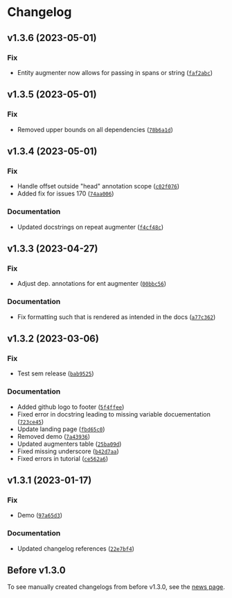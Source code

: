# Changelog

<!--next-version-placeholder-->

## v1.3.6 (2023-05-01)
### Fix
* Entity augmenter now allows for passing in spans or string ([`faf2abc`](https://github.com/KennethEnevoldsen/augmenty/commit/faf2abcfd05b3efe1a954a4d5e1b09b7c65ae50b))

## v1.3.5 (2023-05-01)
### Fix
* Removed upper bounds on all dependencies ([`78b6a1d`](https://github.com/KennethEnevoldsen/augmenty/commit/78b6a1dd109e5946b8ba69b3e1215cc6aff328c6))

## v1.3.4 (2023-05-01)
### Fix
* Handle offset outside "head" annotation scope ([`c02f076`](https://github.com/KennethEnevoldsen/augmenty/commit/c02f076d64ff7e18b5d6a239d2f02a7be966326d))
* Added fix for issues 170 ([`74aa006`](https://github.com/KennethEnevoldsen/augmenty/commit/74aa00613b6dad7ef004a8f30ab0e8ec3838be94))

### Documentation
* Updated docstrings on repeat augmenter ([`f4cf48c`](https://github.com/KennethEnevoldsen/augmenty/commit/f4cf48c1585a592e7e798738f46b02bd5d816878))

## v1.3.3 (2023-04-27)
### Fix
* Adjust dep. annotations for ent augmenter ([`00bbc56`](https://github.com/KennethEnevoldsen/augmenty/commit/00bbc561211ca5bde68f030c191ea20caad6dbfc))

### Documentation
* Fix formatting such that is rendered as intended in the docs ([`a77c362`](https://github.com/KennethEnevoldsen/augmenty/commit/a77c362a09762bf4473d0e4afd1289cbbb15e526))

## v1.3.2 (2023-03-06)
### Fix
* Test sem release ([`bab9525`](https://github.com/KennethEnevoldsen/augmenty/commit/bab9525d1117a0f5692eac36d371de55dfba9421))

### Documentation
* Added github logo to footer ([`5f4ffee`](https://github.com/KennethEnevoldsen/augmenty/commit/5f4ffee209009ea82134b716bd5e1d6d11448f96))
* Fixed error in docstring leading to missing variable docuementation ([`723ce45`](https://github.com/KennethEnevoldsen/augmenty/commit/723ce452b75729f199424f7d3cb1404be48df124))
* Update landing page ([`fbd65c0`](https://github.com/KennethEnevoldsen/augmenty/commit/fbd65c05bd0850dd44185a2b7d30e01394470658))
* Removed demo ([`7a43936`](https://github.com/KennethEnevoldsen/augmenty/commit/7a439369cbfbf6e34421104e7cd6e0366c6ce4a9))
* Updated augmenters table ([`25ba09d`](https://github.com/KennethEnevoldsen/augmenty/commit/25ba09d454aac39c40351ac650fa23cf845681fc))
* Fixed missing underscore ([`b42d7aa`](https://github.com/KennethEnevoldsen/augmenty/commit/b42d7aab115ce4db1c5f8a4c9a71b2426e484f93))
* Fixed errors in tutorial ([`ce562a6`](https://github.com/KennethEnevoldsen/augmenty/commit/ce562a6691f1916e94e6181ca76275ad4193944c))

## v1.3.1 (2023-01-17)
### Fix
* Demo ([`97a65d3`](https://github.com/KennethEnevoldsen/augmenty/commit/97a65d381f2d9a4156a4fc72543bca5c1b2b4c09))

### Documentation
* Updated changelog references ([`22e7bf4`](https://github.com/KennethEnevoldsen/augmenty/commit/22e7bf4557f8621c3ea1cfd2c5468cbd5b641161))

## Before v1.3.0

To see manually created changelogs from before v1.3.0, see the [news page](https://kennethenevoldsen.github.io/augmenty/news.html).